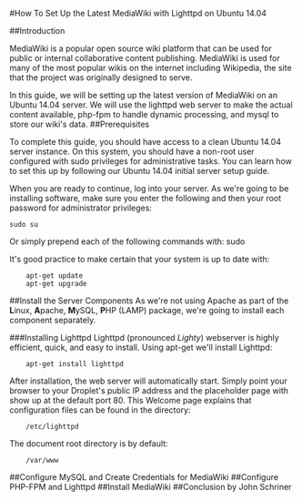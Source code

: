 #How To Set Up the Latest MediaWiki with Lighttpd on Ubuntu 14.04

##Introduction

MediaWiki is a popular open source wiki platform that can be used for public or internal collaborative content publishing. MediaWiki is used for many of the most popular wikis on the internet including Wikipedia, the site that the project was originally designed to serve.

In this guide, we will be setting up the latest version of MediaWiki on an Ubuntu 14.04 server. We will use the lighttpd web server to make the actual content available, php-fpm to handle dynamic processing, and mysql to store our wiki's data.
##Prerequisites


To complete this guide, you should have access to a clean Ubuntu 14.04 server instance. On this system, you should have a non-root user configured with sudo privileges for administrative tasks. You can learn how to set this up by following our Ubuntu 14.04 initial server setup guide.

When you are ready to continue, log into your server.  As we're going to be installing software, make sure you enter the following and then your root password for administrator privileges:
```command
sudo su
```
Or simply prepend each of the following commands with:
        sudo

It's good practice to make certain that your system is up to date with:

        apt-get update
        apt-get upgrade

##Install the Server Components
As we're not using Apache as part of the **L**inux, **A**pache, **M**ySQL, **P**HP (LAMP) package, we're going to install each component separately.

###Installing Lighttpd
Lighttpd (pronounced *Lighty*) webserver is highly efficient, quick, and easy to install.
Using apt-get we'll install Lighttpd:

        apt-get install lighttpd
After installation, the web server will automatically start.  Simply point your browser to your Droplet's public IP address and the placeholder page with show up at the default port 80.
This Welcome page explains that configuration files can be found in the directory:

        /etc/lighttpd

The document root directory is by default:

        /var/www



##Configure MySQL and Create Credentials for MediaWiki
##Configure PHP-FPM and Lighttpd
##Install MediaWiki
##Conclusion
              by John Schriner
